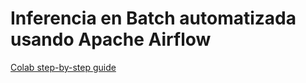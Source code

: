 # Inferencia en Batch automatizada usando Apache Airflow

[Colab step-by-step guide](https://colab.research.google.com/drive/1WLie1kkgOmT2DnxoXfClPVjiuX9Xc8sK)